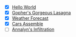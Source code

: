 - [x] [Hello World](https://exercism.org/tracks/go/exercises/hello-world)
- [x] [Gopher's Gorgeous Lasagna](https://exercism.org/tracks/go/exercises/lasagna)
- [x] [Weather Forecast](https://exercism.org/tracks/go/exercises/weather-forecast)
- [x] [Cars Assemble](https://exercism.org/tracks/go/exercises/cars-assemble)
- [ ] [Annalyn's Infiltration](https://exercism.org/tracks/go/exercises/annalyns-infiltration)